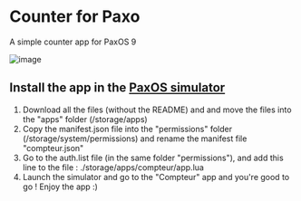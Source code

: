 # Counter for Paxo
A simple counter app for PaxOS 9

![image](https://github.com/user-attachments/assets/bc900643-6ecf-43ad-aa59-9a1883cba88d)

## Install the app in the [PaxOS simulator](https://github.com/paxo-phone/PaxOS-9)
1. Download all the files (without the README) and and move the files into the "apps" folder (/storage/apps)
2. Copy the manifest.json file into the "permissions" folder (/storage/system/permissions) and rename the manifest file "compteur.json"
3. Go to the auth.list file (in the same folder "permissions"), and add this line to the file : ./storage/apps/compteur/app.lua
4. Launch the simulator and go to the "Compteur" app and you're good to go ! Enjoy the app :)
